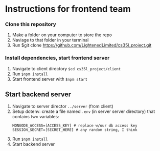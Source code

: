 # Instructions for frontend team
### Clone this repository
1. Make a folder on your computer to store the repo
2. Naviage to that folder in your terminal
3. Run $git clone https://github.com/LightenedLimited/cs35l_project.git

### Install dependencies, start frontend server
1. Navigate to client directory `$cd cs35l_project/client`
2. Run `$npm install`
3. Start frontend server with `$npm start`

## Start backend server
1. Navigate to server director `../server` (from client)
2. Setup dotenv: create a file named `.env` (in server server directory) that contains two variables:
    ```
    MONGODB_ACCESS=[ACCESS_KEY] # replace w/our db access key
    SESSION_SECRET=[SECRET_HERE] # any random string, I think
    ```
2. Run `$npm install`
3. Start backend server